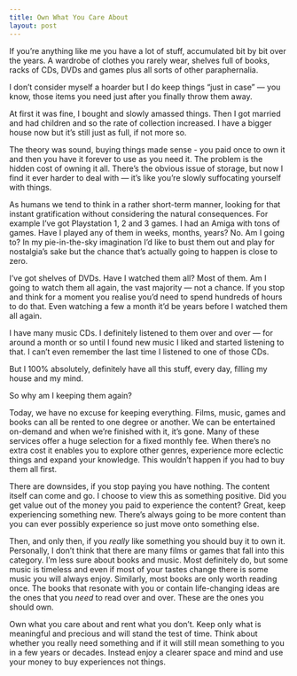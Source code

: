 ```yaml
---
title: Own What You Care About
layout: post
---
```

If you’re anything like me you have a lot of stuff, accumulated bit by bit over the years. A wardrobe of clothes you rarely wear, shelves full of books, racks of CDs, DVDs and games plus all sorts of other paraphernalia. 

I don’t consider myself a hoarder but I do keep things “just in case” — you know, those items you need just after you finally throw them away.

At first it was fine, I bought and slowly amassed things. Then I got married and had children and so the rate of collection increased. I have a bigger house now but it’s still just as full, if not more so.

The theory was sound, buying things made sense - you paid once to own it and then you have it forever to use as you need it. The problem is the hidden cost of owning it all. There’s the obvious issue of storage, but now I find it ever harder to deal with — it’s like you’re slowly suffocating yourself with things.

As humans we tend to think in a rather short-term manner, looking for that instant gratification without considering the natural consequences. For example I’ve got Playstation 1, 2 and 3 games. I had an Amiga with tons of games. Have I played any of them in weeks, months, years? No. Am I going to? In my pie-in-the-sky imagination I’d like to bust them out and play for nostalgia’s sake but the chance that’s actually going to happen is close to zero.

I’ve got shelves of DVDs. Have I watched them all? Most of them. Am I going to watch them all again, the vast majority — not a chance. If you stop and think for a moment you realise you’d need to spend hundreds of hours to do that. Even watching a few a month it’d be years before I watched them all again.

I have many music CDs. I definitely listened to them over and over — for around a month or so until I found new music I liked and started listening to that. I can’t even remember the last time I listened to one of those CDs.

But I 100% absolutely, definitely have all this stuff, every day, filling my house and my mind.

So why am I keeping them again?

Today, we have no excuse for keeping everything. Films, music, games and books can all be rented to one degree or another. We can be entertained on-demand and when we’re finished with it, it’s gone. Many of these services offer a huge selection for a fixed monthly fee. When there’s no extra cost it enables you to explore other genres, experience more eclectic things and expand your knowledge. This wouldn’t happen if you had to buy them all first.

There are downsides, if you stop paying you have nothing. The content itself can come and go. I choose to view this as something positive. Did you get value out of the money you paid to experience the content? Great, keep experiencing something new. There’s always going to be more content than you can ever possibly experience so just move onto something else.

Then, and only then, if you *really* like something you should buy it to own it. Personally, I don’t think that there are many films or games that fall into this category. I’m less sure about books and music. Most definitely do, but some music is timeless and even if most of your tastes change there is some music you will always enjoy. Similarly, most books are only worth reading once. The books that resonate with you or contain life-changing ideas are the ones that you *need* to read over and over. These are the ones you should own.

Own what you care about and rent what you don’t. Keep only what is meaningful and precious and will stand the test of time. Think about whether you really need something and if it will still mean something to you in a few years or decades. Instead enjoy a clearer space and mind and use your money to buy experiences not things.

